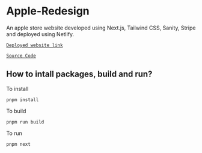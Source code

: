 # Apple-Redesign

An apple store website developed using Next.js, Tailwind CSS, Sanity, Stripe and deployed using Netlify.

  [`Deployed website link`]()

  [`Source Code`](https://github.com/rashikashaw/portfolio/tree/apple-redesign/apps/apple-redesign)

## How to intall packages, build and run?
To install
```
pnpm install
```
To build   
```
pnpm run build
```
 To run
``` 
pnpm next 
```
